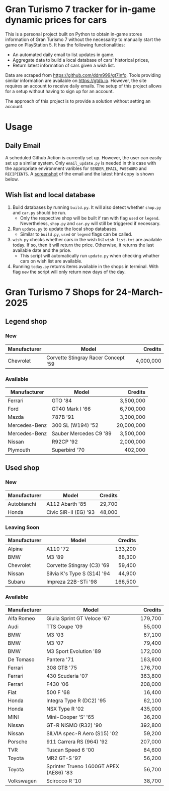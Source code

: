 # Gran Turismo 7 tracker for in-game dynamic prices for cars

This is a personal project built on Python to obtain in-game stores information of Gran Turismo 7 without the necessarity to manually start the game on PlayStation 5. It has the following functionalities:

- An automated daily email to list updates in game.
- Aggregate data to build a local database of cars' historical prices,
- Return latest information of cars given a wish list.

Data are scraped from https://github.com/ddm999/gt7info. Tools providing similar information are available on https://gtdb.io. However, the site requires an account to receive daily emails. The setup of this project allows for a setup without having to sign up for an account.

The approach of this project is to provide a solution without setting an account.

# Usage

## Daily Email

A scheduled Github Action is currently set up. However, the user can easily set up a similar system. Only `email_update.py` is needed in this case with the appropriate environment varibles for `SENDER_EMAIL`, `PASSWORD` and `RECIPIENTS`. A [screenshot](https://raw.githubusercontent.com/marcohoucheng/Gran-Turismo-7-Price-Tracker/main/data/email_screenshot.png) of the email and the latest html copy is shown below.

## Wish list and local database

1. Build databases by running `build.py`. It will also detect whether `shop.py` and `car.py` should be run.
    - Only the respective shop will be built if ran with flag `used` or `legend`. Nevertheless, `shop.py` and `car.py` will still be triggered if necessary.
2. Run `update.py` to update the local shop databases.
    - Similar to `build.py`, `used` or `legend` flags can be called.
3. `wish.py` checks whether cars in the wish list `wish_list.txt` are available today. If so, then it will return the price. Otherwise, it returns the last available date and the price.
    - This script will automatically run `update.py` when checking whather cars on wish list are available.
4. Running `today.py` returns items available in the shops in terminal. With flag `new` the script will only return new days of the day.


# Gran Turismo 7 Shops for 24-March-2025



## Legend shop

### New
 | Manufacturer | Model | Credits |
 | --- | --- | --: |
|Chevrolet|Corvette Stingray Racer Concept '59|4,000,000|

### Available
 | Manufacturer | Model | Credits |
 | --- | --- | --: |
|Ferrari|GTO '84|3,500,000|
|Ford|GT40 Mark I '66|6,700,000|
|Mazda|787B '91|3,300,000|
|Mercedes-Benz|300 SL (W194) '52|20,000,000|
|Mercedes-Benz|Sauber Mercedes C9 '89|3,500,000|
|Nissan|R92CP '92|2,000,000|
|Plymouth|Superbird '70|402,000|


## Used shop

### New
 | Manufacturer | Model | Credits |
 | --- | --- | --: |
|Autobianchi|A112 Abarth '85|29,700|
|Honda|Civic SiR-II (EG) '93|48,000|

### Leaving Soon
 | Manufacturer | Model | Credits |
 | --- | --- | --: |
|Alpine|A110 '72|133,200|
|BMW|M3 '89|88,300|
|Chevrolet|Corvette Stingray (C3) '69|59,400|
|Nissan|Silvia K's Type S (S14) '94|44,900|
|Subaru|Impreza 22B-STi '98|166,500|

### Available
 | Manufacturer | Model | Credits |
 | --- | --- | --: |
|Alfa Romeo|Giulia Sprint GT Veloce '67|179,700|
|Audi|TTS Coupe '09|55,000|
|BMW|M3 '03|67,100|
|BMW|M3 '07|79,400|
|BMW|M3 Sport Evolution '89|172,000|
|De Tomaso|Pantera '71|163,600|
|Ferrari|308 GTB '75|176,700|
|Ferrari|430 Scuderia '07|363,800|
|Ferrari|F430 '06|208,000|
|Fiat|500 F '68|16,400|
|Honda|Integra Type R (DC2) '95|62,100|
|Honda|NSX Type R '02|435,000|
|MINI|Mini-Cooper 'S' '65|36,200|
|Nissan|GT-R NISMO (R32) '90|392,800|
|Nissan|SILVIA spec-R Aero (S15) '02|59,200|
|Porsche|911 Carrera RS (964) '92|207,000|
|TVR|Tuscan Speed 6 '00|84,600|
|Toyota|MR2 GT-S '97|56,200|
|Toyota|Sprinter Trueno 1600GT APEX (AE86) '83|56,700|
|Volkswagen|Scirocco R '10|38,700|
